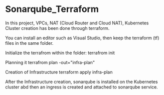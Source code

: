 # Sonarqube_Terraform

In this project, VPCs, NAT (Cloud Router and Cloud NAT), Kubernetes Cluster creation has been done through terraform.

You can install an editor such as Visual Studio, then keep the terraform (tf) files in the same folder.

Initialize the terrafrom within the folder:
terrafrom init

Planning it
terrafrom plan -out="infra-plan"

Creation of Infrastructure
terraform apply infra-plan

After the Infrastructure creation, sonarqube is installed on the Kubernetes cluster abd then an ingress is created and attached to sonarqube service.
